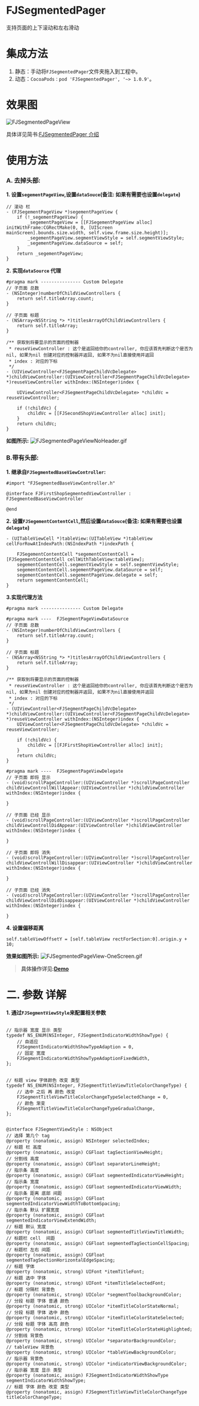 # FJSegmentedPager


支持页面的上下滚动和左右滑动

# 集成方法

1. 静态：手动将``FJSegmentedPager``文件夹拖入到工程中。
2. 动态：``CocoaPods：pod 'FJSegmentedPager', '~> 1.0.9'``。

# 效果图


![FJSegmentedPageView](https://github.com/fangjinfeng/FJSegmentedPager/blob/master/FJSegmentedPagerDemo/Snapshots/FJSegmentedPageView.gif)

具体详见简书:[FJSegmentedPager 介绍](http://www.jianshu.com/p/700c3814af74)

# 使用方法

### A. 去掉头部:

**1.  设置`segementPageView`,设置`dataSouce`(备注: 如果有需要也设置`delegate`)**
```
// 滚动 栏
- (FJSegementPageView *)segementPageView {
    if (!_segementPageView) {
        _segementPageView = [[FJSegementPageView alloc] initWithFrame:CGRectMake(0, 0, [UIScreen mainScreen].bounds.size.width, self.view.frame.size.height)];
        _segementPageView.segmentViewStyle = self.segmentViewStyle;
        _segementPageView.dataSource = self;
    }
    return _segementPageView;
}
```

**2. 实现`dataSource` 代理**
```
#pragma mark --------------- Custom Delegate
// 子页面 总数
- (NSInteger)numberOfChildViewControllers {
    return self.titleArray.count;
}

// 子页面 标题
- (NSArray<NSString *> *)titlesArrayOfChildViewControllers {
    return self.titleArray;
}

/** 获取到将要显示的页面的控制器
 * reuseViewController : 这个是返回给你的controller, 你应该首先判断这个是否为nil, 如果为nil 创建对应的控制器并返回, 如果不为nil直接使用并返回
 * index : 对应的下标
 */
- (UIViewController<FJSegmentPageChildVcDelegate> *)childViewController:(UIViewController<FJSegmentPageChildVcDelegate> *)reuseViewController withIndex:(NSInteger)index {
    
    UIViewController<FJSegmentPageChildVcDelegate> *childVc = reuseViewController;
    
    if (!childVc) {
        childVc = [[FJSecondShopViewController alloc] init];
    }
    return childVc;
}

```
**如图所示:**
![FJSegmentedPageViewNoHeader.gif](https://upload-images.jianshu.io/upload_images/2252551-7e16133facd30030.gif?imageMogr2/auto-orient/strip)


### B.带有头部:
**1. 继承自`FJSegmentedBaseViewController`:**
```
#import "FJSegmentedBaseViewController.h"

@interface FJFirstShopSegmentedViewController : FJSegmentedBaseViewController

@end
```

**2.  设置`FJSegementContentCell`,然后设置`dataSouce`(备注: 如果有需要也设置`delegate`)**

```
- (UITableViewCell *)tableView:(UITableView *)tableView cellForRowAtIndexPath:(NSIndexPath *)indexPath {
    
    FJSegementContentCell *segementContentCell = [FJSegementContentCell cellWithTableView:tableView];
    segementContentCell.segmentViewStyle = self.segmentViewStyle;
    segementContentCell.segementPageView.dataSource = self;
    segementContentCell.segementPageView.delegate = self;
    return segementContentCell;
}
```
**3.实现代理方法**
```
#pragma mark --------------- Custom Delegate

#pragma mark ----  FJSegmentPageViewDataSource
// 子页面 总数
- (NSInteger)numberOfChildViewControllers {
    return self.titleArray.count;
}

// 子页面 标题
- (NSArray<NSString *> *)titlesArrayOfChildViewControllers {
    return self.titleArray;
}

/** 获取到将要显示的页面的控制器
 * reuseViewController : 这个是返回给你的controller, 你应该首先判断这个是否为nil, 如果为nil 创建对应的控制器并返回, 如果不为nil直接使用并返回
 * index : 对应的下标
 */
- (UIViewController<FJSegmentPageChildVcDelegate> *)childViewController:(UIViewController<FJSegmentPageChildVcDelegate> *)reuseViewController withIndex:(NSInteger)index {
    UIViewController<FJSegmentPageChildVcDelegate> *childVc = reuseViewController;
    
    if (!childVc) {
        childVc = [[FJFirstShopViewController alloc] init];
    }
    return childVc;
}

#pragma mark ----  FJSegmentPageViewDelegate
// 子页面 即将 显示
- (void)scrollPageController:(UIViewController *)scrollPageController childViewControllWillAppear:(UIViewController *)childViewController withIndex:(NSInteger)index {
    
}

// 子页面 已经 显示
- (void)scrollPageController:(UIViewController *)scrollPageController childViewControllDidAppear:(UIViewController *)childViewController withIndex:(NSInteger)index {
    
}

// 子页面 即将 消失
- (void)scrollPageController:(UIViewController *)scrollPageController childViewControllWillDisappear:(UIViewController *)childViewController withIndex:(NSInteger)index {
    
}

// 子页面 已经 消失
- (void)scrollPageController:(UIViewController *)scrollPageController childViewControllDidDisappear:(UIViewController *)childViewController withIndex:(NSInteger)index {
    
}
```
**4. 设置偏移距离**
```
self.tableViewOffsetY = [self.tableView rectForSection:0].origin.y + 10;
```
**效果如图所示:**
![FJSegmentedPageView-OneScreen.gif](https://upload-images.jianshu.io/upload_images/2252551-36df1273e2c215f5.gif?imageMogr2/auto-orient/strip)


> **具体操作详见:[Demo](https://github.com/fangjinfeng/FJSegmentedPager)**
# 二. 参数 详解
**1. 通过``FJSegmentViewStyle``来配置相关参数**

```

// 指示器 宽度 显示 类型
typedef NS_ENUM(NSInteger, FJSegmentIndicatorWidthShowType) {
    // 自适应
    FJSegmentIndicatorWidthShowTypeAdaption = 0,
    // 固定 宽度
    FJSegmentIndicatorWidthShowTypeAdaptionFixedWidth,
};


// 标题 view 字体颜色 改变 类型
typedef NS_ENUM(NSInteger, FJSegmentTitleViewTitleColorChangeType) {
    // 选中 之后 再 颜色 改变
    FJSegmentTitleViewTitleColorChangeTypeSelectedChange = 0,
    // 颜色 渐变
    FJSegmentTitleViewTitleColorChangeTypeGradualChange,
};


@interface FJSegmentViewStyle : NSObject
// 选择 第几个 tag
@property (nonatomic, assign) NSInteger selectedIndex;
// 标题 栏 高度
@property (nonatomic, assign) CGFloat tagSectionViewHeight;
// 分割线 高度
@property (nonatomic, assign) CGFloat separatorLineHeight;
// 指示条 高度
@property (nonatomic, assign) CGFloat segmentedIndicatorViewHeight;
// 指示条 宽度
@property (nonatomic, assign) CGFloat segmentedIndicatorViewWidth;
// 指示条 距离 底部 间距
@property (nonatomic, assign) CGFloat segmentedIndicatorViewWidthToBottomSpacing;
// 指示条 默认 扩展宽度
@property (nonatomic, assign) CGFloat segmentedIndicatorViewExtendWidth;
// 标题 默认 宽度
@property (nonatomic, assign) CGFloat segmentedTitleViewTitleWidth;
// 标题栏 cell  间距
@property (nonatomic, assign) CGFloat segmentedTagSectionCellSpacing;
// 标题栏 左右 间距
@property (nonatomic, assign) CGFloat segmentedTagSectionHorizontalEdgeSpacing;
// 标题 字体
@property (nonatomic, strong) UIFont *itemTitleFont;
// 标题 选中 字体
@property (nonatomic, strong) UIFont *itemTitleSelectedFont;
// 标题 分隔栏 背景色
@property (nonatomic, strong) UIColor *segmentToolbackgroundColor;
// 分段 标题 字体 普通 颜色
@property (nonatomic, strong) UIColor *itemTitleColorStateNormal;
// 分段 标题 字体 选中 颜色
@property (nonatomic, strong) UIColor *itemTitleColorStateSelected;
// 分段 标题 字体 高亮 颜色
@property (nonatomic, strong) UIColor *itemTitleColorStateHighlighted;
// 分割线 背景色
@property (nonatomic, strong) UIColor *separatorBackgroundColor;
// tableView 背景色
@property (nonatomic, strong) UIColor *tableViewBackgroundColor;
// 指示器 背景色
@property (nonatomic, strong) UIColor *indicatorViewBackgroundColor;
// 指示器 宽度 显示 类型
@property (nonatomic, assign) FJSegmentIndicatorWidthShowType segmentIndicatorWidthShowType;
// 标题 字体 颜色 改变 类型
@property (nonatomic, assign) FJSegmentTitleViewTitleColorChangeType titleColorChangeType;
```

